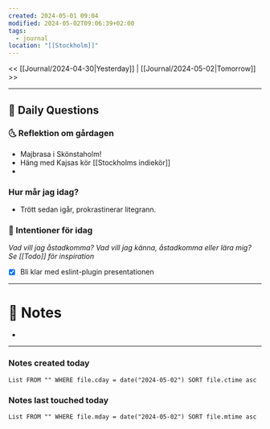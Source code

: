 ```yaml
---
created: 2024-05-01 09:04
modified: 2024-05-02T09:06:39+02:00
tags:
  - journal
location: "[[Stockholm]]"
---
```


<< [[Journal/2024-04-30|Yesterday]] | [[Journal/2024-05-02|Tomorrow]] >>

---
## 📅 Daily Questions
### 🌜 Reflektion om gårdagen
- Majbrasa i Skönstaholm!
- Häng med Kajsas kör [[Stockholms indiekör]]
- 

### Hur mår jag idag?
- Trött sedan igår, prokrastinerar litegrann.

### 🚀  Intentioner för idag
_Vad vill jag åstadkomma? Vad vill jag känna, åstadkomma eller lära mig?_
_Se [[Todo]] för inspiration_
- [x] Bli klar med eslint-plugin presentationen 

---
# 📝 Notes
- 
---
### Notes created today
```dataview
List FROM "" WHERE file.cday = date("2024-05-02") SORT file.ctime asc
```
### Notes last touched today
```dataview
List FROM "" WHERE file.mday = date("2024-05-02") SORT file.mtime asc
```